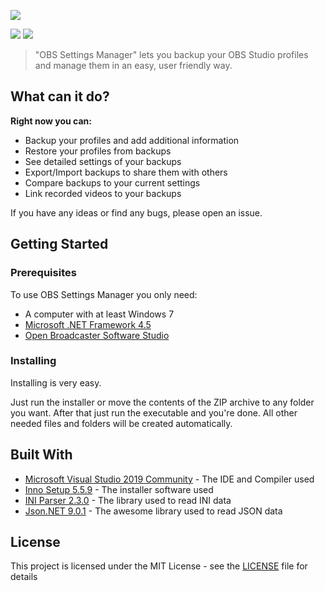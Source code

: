 ![](https://i.imgur.com/lKMCGna.png?2) 

![](https://img.shields.io/github/downloads/razorlikes/OBS_Settings_manager/total) 
![](https://img.shields.io/github/license/razorlikes/OBS_Settings_Manager) 

> "OBS Settings Manager" lets you backup your OBS Studio profiles and manage them in an easy, user friendly way.

## What can it do?

__Right now you can:__
* Backup your profiles and add additional information
* Restore your profiles from backups
* See detailed settings of your backups
* Export/Import backups to share them with others
* Compare backups to your current settings
* Link recorded videos to your backups

If you have any ideas or find any bugs, please open an issue.

## Getting Started

### Prerequisites
To use OBS Settings Manager you only need:
* A computer with at least Windows 7
* [Microsoft .NET Framework 4.5](https://www.microsoft.com/en-us/download/details.aspx?id=30653)
* [Open Broadcaster Software Studio](https://github.com/jp9000/obs-studio)

### Installing
Installing is very easy.

Just run the installer or move the contents of the ZIP archive to any folder you want. After that just run the executable and you're done. All other needed files and folders will be created automatically.

## Built With

* [Microsoft Visual Studio 2019 Community](https://www.visualstudio.com/vs/) - The IDE and Compiler used
* [Inno Setup 5.5.9](http://www.jrsoftware.org/isinfo.php) - The installer software used
* [INI Parser 2.3.0](https://www.nuget.org/packages/ini-parser/) - The library used to read INI data
* [Json.NET 9.0.1](http://www.newtonsoft.com/json) - The awesome library used to read JSON data

## License
This project is licensed under the MIT License - see the [LICENSE](LICENSE) file for details
